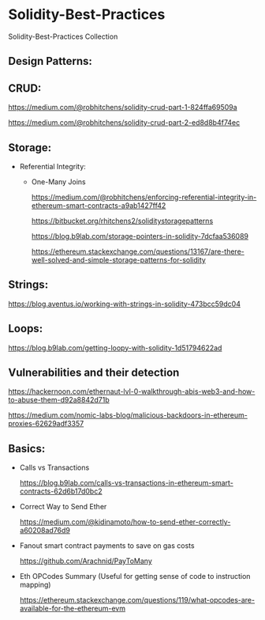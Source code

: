 # Solidity-Best-Practices
Solidity-Best-Practices Collection

## Design Patterns:

## CRUD:

https://medium.com/@robhitchens/solidity-crud-part-1-824ffa69509a

https://medium.com/@robhitchens/solidity-crud-part-2-ed8d8b4f74ec


## Storage:

- Referential Integrity:

   - One-Many Joins

      https://medium.com/@robhitchens/enforcing-referential-integrity-in-ethereum-smart-contracts-a9ab1427ff42

      https://bitbucket.org/rhitchens2/soliditystoragepatterns
      
      https://blog.b9lab.com/storage-pointers-in-solidity-7dcfaa536089
      
      https://ethereum.stackexchange.com/questions/13167/are-there-well-solved-and-simple-storage-patterns-for-solidity

## Strings:

   https://blog.aventus.io/working-with-strings-in-solidity-473bcc59dc04
   
## Loops:

   https://blog.b9lab.com/getting-loopy-with-solidity-1d51794622ad
   
## Vulnerabilities and their detection

   https://hackernoon.com/ethernaut-lvl-0-walkthrough-abis-web3-and-how-to-abuse-them-d92a8842d71b
   
   https://medium.com/nomic-labs-blog/malicious-backdoors-in-ethereum-proxies-62629adf3357
   
   

## Basics:

- Calls vs Transactions

  https://blog.b9lab.com/calls-vs-transactions-in-ethereum-smart-contracts-62d6b17d0bc2

- Correct Way to Send Ether

  https://medium.com/@kidinamoto/how-to-send-ether-correctly-a60208ad76d9

- Fanout smart contract payments to save on gas costs

  https://github.com/Arachnid/PayToMany
  
- Eth OPCodes Summary (Useful for getting sense of code to instruction mapping)

  https://ethereum.stackexchange.com/questions/119/what-opcodes-are-available-for-the-ethereum-evm
